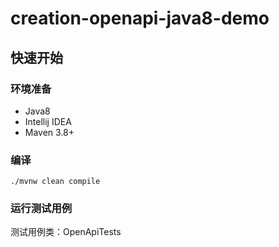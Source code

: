 # creation-openapi-java8-demo

## 快速开始

### 环境准备

- Java8
- Intellij IDEA
- Maven 3.8+

### 编译

```shell
./mvnw clean compile
```

### 运行测试用例

测试用例类：OpenApiTests
